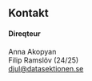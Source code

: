 ## Kontakt

#### Direqteur

Anna Akopyan </br>
Filip Ramslöv (24/25) </br>
[djul@datasektionen.se](mailto:djul@datasektionen.se)
